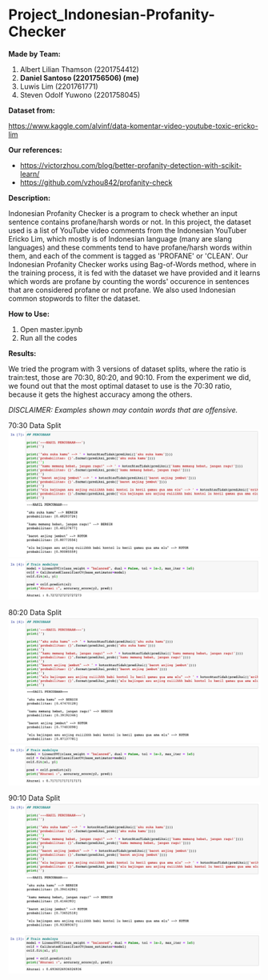 # Project_Indonesian-Profanity-Checker

**Made by Team:**
1. Albert Lilian Thamson (2201754412)
2. **Daniel Santoso (2201756506) (me)**
3. Luwis Lim (2201761771)
4. Steven Odolf Yuwono (2201758045)

**Dataset from:**

https://www.kaggle.com/alvinf/data-komentar-video-youtube-toxic-ericko-lim

**Our references:**
- https://victorzhou.com/blog/better-profanity-detection-with-scikit-learn/
- https://github.com/vzhou842/profanity-check

**Description:**

Indonesian Profanity Checker is a program to check whether an input sentence contains profane/harsh words or not. In this project, the dataset used is a list of YouTube video comments from the Indonesian YouTuber Ericko Lim, which mostly is of Indonesian language (many are slang languages) and these comments tend to have profane/harsh words within them, and each of the comment is tagged as 'PROFANE' or 'CLEAN'. Our Indonesian Profanity Checker works using Bag-of-Words method, where in the training process, it is fed with the dataset we have provided and it learns which words are profane by counting the words' occurence in sentences that are considered profane or not profane. We also used Indonesian common stopwords to filter the dataset.

**How to Use:**
1. Open master.ipynb
2. Run all the codes

**Results:**

We tried the program with 3 versions of dataset splits, where the ratio is train:test, those are 70:30, 80:20, and 90:10. From the experiment we did, we found out that the most optimal dataset to use is the 70:30 ratio, because it gets the highest accuracy among the others.

*DISCLAIMER: Examples shown may contain words that are offensive.*

70:30 Data Split
![](/data(split70+stopwords)/percobaan(70).png)
![](/data(split70+stopwords)/acc(70).png)

80:20 Data Split
![](/data(split80+stopwords)/percobaan(80).png)
![](/data(split80+stopwords)/acc(80).png)

90:10 Data Split
![](/data(split90+stopwords)/percobaan(90).png)
![](/data(split90+stopwords)/acc(90).png)
